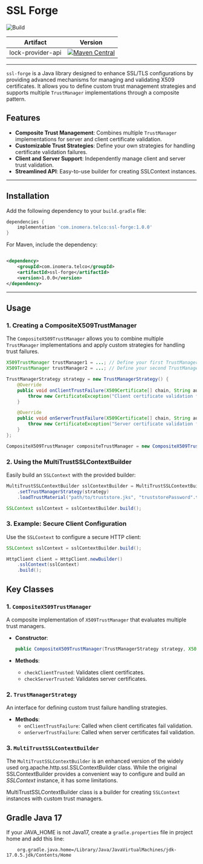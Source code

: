 # SSL Forge

![Build](https://github.com/inomera/ssl-forge/workflows/Build/badge.svg)

| Artifact          | Version                                                                                                                                                                                  |
|-------------------|------------------------------------------------------------------------------------------------------------------------------------------------------------------------------------------|
| lock-provider-api | [![Maven Central](https://maven-badges.herokuapp.com/maven-central/com.inomera.telco/ssl-forge/badge.svg)](https://maven-badges.herokuapp.com/maven-central/com.inomera.telco/ssl-forge) |

---

`ssl-forge` is a Java library designed to enhance SSL/TLS configurations by providing advanced mechanisms for managing
and validating X509 certificates. It allows you to define custom trust management strategies and supports multiple
`TrustManager` implementations through a composite pattern.

## Features

- **Composite Trust Management**: Combines multiple `TrustManager` implementations for server and client certificate
  validation.
- **Customizable Trust Strategies**: Define your own strategies for handling certificate validation failures.
- **Client and Server Support**: Independently manage client and server trust validation.
- **Streamlined API**: Easy-to-use builder for creating SSLContext instances.

---

## Installation

Add the following dependency to your `build.gradle` file:

```groovy
dependencies {
    implementation 'com.inomera.telco:ssl-forge:1.0.0'
}
```

For Maven, include the dependency:

```xml

<dependency>
    <groupId>com.inomera.telco</groupId>
    <artifactId>ssl-forge</artifactId>
    <version>1.0.0</version>
</dependency>
```

---

## Usage

### 1. Creating a CompositeX509TrustManager

The `CompositeX509TrustManager` allows you to combine multiple `TrustManager` implementations and apply custom
strategies for handling trust failures.

```java
X509TrustManager trustManager1 = ...; // Define your first TrustManager
X509TrustManager trustManager2 = ...; // Define your second TrustManager

TrustManagerStrategy strategy = new TrustManagerStrategy() {
    @Override
    public void onClientTrustFailure(X509Certificate[] chain, String authType) throws CertificateException {
        throw new CertificateException("Client certificate validation failed for authType: " + authType);
    }

    @Override
    public void onServerTrustFailure(X509Certificate[] chain, String authType) throws CertificateException {
        throw new CertificateException("Server certificate validation failed for authType: " + authType);
    }
};

CompositeX509TrustManager compositeTrustManager = new CompositeX509TrustManager(strategy, trustManager1, trustManager2);
```

### 2. Using the MultiTrustSSLContextBuilder

Easily build an `SSLContext` with the provided builder:

```java
MultiTrustSSLContextBuilder sslContextBuilder = MultiTrustSSLContextBuilder.create()
    .setTrustManagerStrategy(strategy)
    .loadTrustMaterial("path/to/truststore.jks", "truststorePassword".toCharArray());

SSLContext sslContext = sslContextBuilder.build();
```

### 3. Example: Secure Client Configuration

Use the `SSLContext` to configure a secure HTTP client:

```java
SSLContext sslContext = sslContextBuilder.build();

HttpClient client = HttpClient.newBuilder()
    .sslContext(sslContext)
    .build();
```

## Key Classes

### 1. `CompositeX509TrustManager`

A composite implementation of `X509TrustManager` that evaluates multiple trust managers.

- **Constructor**:
  ```java
  public CompositeX509TrustManager(TrustManagerStrategy strategy, X509TrustManager... trustManagers)
  ```

- **Methods**:
    - `checkClientTrusted`: Validates client certificates.
    - `checkServerTrusted`: Validates server certificates.

### 2. `TrustManagerStrategy`

An interface for defining custom trust failure handling strategies.

- **Methods**:
    - `onClientTrustFailure`: Called when client certificates fail validation.
    - `onServerTrustFailure`: Called when server certificates fail validation.

### 3. `MultiTrustSSLContextBuilder`

The `MultiTrustSSLContextBuilder` is an enhanced version of the widely used org.apache.http.ssl.SSLContextBuilder class.
While the original SSLContextBuilder provides a convenient way to configure and build an _SSLContext_ instance, it has
some limitations.

MultiTrustSSLContextBuilder class is a builder for creating `SSLContext` instances with custom trust managers.

## Gradle Java 17

If your JAVA_HOME is not Java17, create a `gradle.properties` file in project home and add this line:

```properties
    org.gradle.java.home=/Library/Java/JavaVirtualMachines/jdk-17.0.5.jdk/Contents/Home
```
